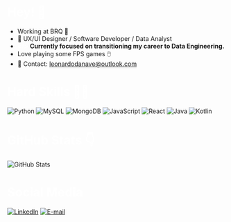 <h1 style="color: white;"> Hey! 👋 </h1>

- Working at BRQ 🦁
- 🧾 UX/UI Designer / Software Developer / Data Analyst
- <span style="color: white;"><b></></b></span> **Currently focused on transitioning my career to Data Engineering.**
- Love playing some FPS games 🖱️
- 📧 Contact: <span style="color: rgb(0, 202, 216);">leonardodanave@outlook.com

<h1 style="color: white;">Hard Skills 👨‍💻</h1>

![Python](https://img.shields.io/badge/python-3670A0?style=for-the-badge&logo=python&logoColor=ffdd54)
![MySQL](https://img.shields.io/badge/MySQL-blue?style=for-the-badge&logo=mysql&logoColor=white)
![MongoDB](https://img.shields.io/badge/MongoDB-%234ea94b.svg?style=for-the-badge&logo=mongodb&logoColor=white)
![JavaScript](https://img.shields.io/badge/JavaScript-F7DF1E?style=for-the-badge&logo=javascript&logoColor=black)
![React](https://img.shields.io/badge/React-20232A?style=for-the-badge&logo=react&logoColor=61DAFB)
![Java](https://img.shields.io/badge/java-%23ED8B00.svg?style=for-the-badge&logo=openjdk&logoColor=white)
![Kotlin](https://img.shields.io/badge/Kotlin-0095D5?&style=for-the-badge&logo=kotlin&logoColor=white)

<h1 style="color: white;">GitHub Stats 👇</h1>

![GitHub Stats](https://github-readme-stats.vercel.app/api?username=leodanave&theme=transparent&bg_color=111&border_color=30A3DC&show_icons=true&icon_color=30A3DC&title_color=30A3DC&text_color=FFF)

<h1 style="color: white;">Social Media</h1>

[![LinkedIn](https://img.shields.io/badge/LinkedIn-0077B5?style=for-the-badge&logo=linkedin&logoColor=white)](https://www.linkedin.com/in/leonardo-da-nave/)
[![E-mail](https://img.shields.io/badge/-Email-000?style=for-the-badge&logo=microsoft-outlook&logoColor=007BFF)](mailto:leonardodanave@outlook.com)
